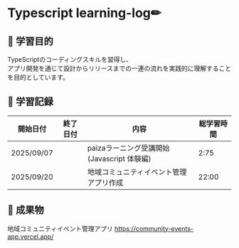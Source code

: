 # Typescript learning-log✏


## 🎯 学習目的
TypeScriptのコーディングスキルを習得し、<br>
アプリ開発を通じて設計からリリースまでの一連の流れを実践的に理解することを目的としています。


## 📅 学習記録

| 開始日付 | 終了日付 | 内容 | 総学習時間 |
|------|------|------|------|
| 2025/09/07 | | paizaラーニング受講開始(Javascript 体験編) | 2:75 |
| 2025/09/20 | | 地域コミュニティイベント管理アプリ作成 | 22:00 |


## 📱 成果物

地域コミュニティイベント管理アプリ
https://community-events-app.vercel.app/
